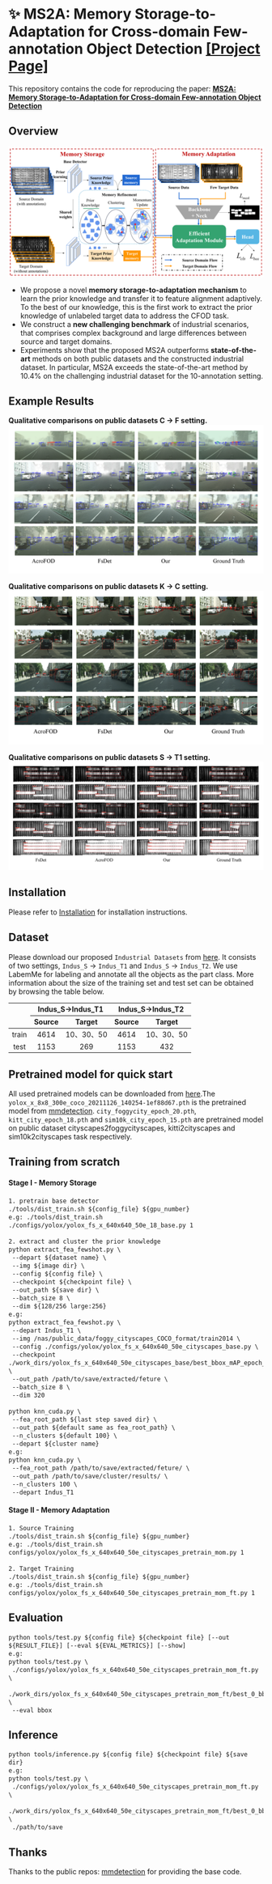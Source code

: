 # :sparkles: MS2A: Memory Storage-to-Adaptation for Cross-domain Few-annotation Object Detection [[Project Page]](https://ms2a-cfod.github.io/)
This repository contains the code for reproducing the paper: **[MS2A: Memory Storage-to-Adaptation for Cross-domain Few-annotation Object Detection](https://)**
## Overview
![Archi](./figures/archi.png)
- We propose a novel **memory storage-to-adaptation mechanism** to learn the prior knowledge and transfer it to feature alignment adaptively. To the best of our knowledge, this is the first work to extract the prior knowledge of unlabeled target data to address the CFOD task.
- We construct a **new challenging benchmark** of industrial scenarios, that comprises complex background and large differences between source and target domains.
- Experiments show that the proposed MS2A outperforms **state-of-the-art** methods on both public datasets and the constructed industrial dataset. In particular, MS2A exceeds the state-of-the-art method by 10.4\% on the challenging industrial dataset for the 10-annotation setting.

## Example Results
**Qualitative comparisons on public datasets C $\rightarrow$ F setting.**
![C2F](./figures/C2F.png)

**Qualitative comparisons on public datasets K $\rightarrow$ C setting.**
![K2C](./figures/K2C.png)

**Qualitative comparisons on public datasets S $\rightarrow$ T1 setting.**
![S2T1](./figures/S2T1.jpg)

## Installation
Please refer to [Installation](https://mmdetection.readthedocs.io/en/latest/get_started.html) for installation instructions.

## Dataset
Please download our proposed `Industrial Datasets` from [here](https://pan.baidu.com/s/1QIVEVO5n1RYEGndHPe6aRg?pwd=cfod#list/path=%2F). It consists of two settings, `Indus_S`  $\rightarrow$ `Indus_T1` and `Indus_S`  $\rightarrow$ `Indus_T2`. We use LabemMe for labeling and annotate all the objects as the part class. More information about the size of the training set and test set can be obtained by browsing the table below.

<div style="text-align: center;">
<table>
<thead>
  <tr>
    <th rowspan="2"></th>
    <th colspan="2">Indus_S&rarr;Indus_T1</th>
    <th colspan="2">Indus_S&rarr;Indus_T2</th>
  </tr>
  <tr>
    <th>Source</th>
    <th>Target</th>
    <th>Source</th>
    <th>Target</th>
  </tr>
</thead>
<tbody>
  <tr>
    <td>train</td>
    <td>4614</td>
    <td>10、30、50</td>
    <td>4614</td>
    <td>10、30、50</td>
  </tr>
  <tr>
    <td>test</td>
    <td>1153</td>
    <td>269</td>
    <td>1153</td>
    <td>432</td>
  </tr>
</tbody>
</table>
</div>

## Pretrained model for quick start
All used pretrained models can be downloaded from [here](https://pan.baidu.com/s/1wdJYaYoUQVV1hcgnCLpf5w?pwd=ccbt).The `yolox_x_8x8_300e_coco_20211126_140254-1ef88d67.pth` is the pretrained model from [mmdetection](https://github.com/open-mmlab/mmdetection). `city_foggycity_epoch_20.pth`, `kitt_city_epoch_18.pth` and `sim10k_city_epoch_15.pth` are pretrained model on public dataset cityscapes2foggycityscapes, kitti2cityscapes and sim10k2cityscapes task respectively.

## Training from scratch
#### Stage I - Memory Storage
```shell
1. pretrain base detector
./tools/dist_train.sh ${config_file} ${gpu_number}
e.g: ./tools/dist_train.sh ./configs/yolox/yolox_fs_x_640x640_50e_18_base.py 1

2. extract and cluster the prior knowledge
python extract_fea_fewshot.py \
 --depart ${dataset name} \
 --img ${image dir} \
 --config ${config file} \
 --checkpoint ${checkpoint file} \
 --out_path ${save dir} \
 --batch_size 8 \
 --dim ${128/256 large:256}
e.g: 
python extract_fea_fewshot.py \
 --depart Indus_T1 \
 --img /nas/public_data/foggy_cityscapes_COCO_format/train2014 \
 --config ./configs/yolox/yolox_fs_x_640x640_50e_cityscapes_base.py \
 --checkpoint ./work_dirs/yolox_fs_x_640x640_50e_cityscapes_base/best_bbox_mAP_epoch_70.pth \
 --out_path /path/to/save/extracted/feture \
 --batch_size 8 \
 --dim 320

python knn_cuda.py \
 --fea_root_path ${last step saved dir} \
 --out_path ${default same as fea_root_path} \
 --n_clusters ${default 100} \
 --depart ${cluster name}
e.g:
python knn_cuda.py \
 --fea_root_path /path/to/save/extracted/feture/ \
 --out_path /path/to/save/cluster/results/ \
 --n_clusters 100 \
 --depart Indus_T1
```

#### Stage II - Memory Adaptation
```shell
1. Source Training
./tools/dist_train.sh ${config_file} ${gpu_number}
e.g: ./tools/dist_train.sh configs/yolox/yolox_fs_x_640x640_50e_cityscapes_pretrain_mom.py 1

2. Target Training
./tools/dist_train.sh ${config_file} ${gpu_number}
e.g: ./tools/dist_train.sh configs/yolox/yolox_fs_x_640x640_50e_cityscapes_pretrain_mom_ft.py 1
```
## Evaluation
```shell
python tools/test.py ${config file} ${checkpoint file} [--out ${RESULT_FILE}] [--eval ${EVAL_METRICS}] [--show]
e.g:
python tools/test.py \
 ./configs/yolox/yolox_fs_x_640x640_50e_cityscapes_pretrain_mom_ft.py \
 ./work_dirs/yolox_fs_x_640x640_50e_cityscapes_pretrain_mom_ft/best_0_bbox_mAP_epoch_20.pth \
 --eval bbox
```
## Inference
```shell
python tools/inference.py ${config file} ${checkpoint file} ${save dir}
e.g:
python tools/test.py \
 ./configs/yolox/yolox_fs_x_640x640_50e_cityscapes_pretrain_mom_ft.py \
 ./work_dirs/yolox_fs_x_640x640_50e_cityscapes_pretrain_mom_ft/best_0_bbox_mAP_epoch_20.pth \
 ./path/to/save
```

## Thanks
Thanks to the public repos: [mmdetection](https://github.com/open-mmlab/mmdetection) for providing the base code. 
